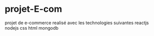 # projet-E-com

projet de e-commerce realisé avec les technologies suivantes
reactjs
nodejs
css
html
mongodb
